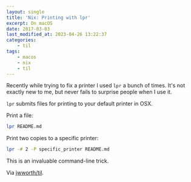 ```yaml
---
layout: single
title: 'Nix: Printing with lpr'
excerpt: On macOS
date: 2017-03-03
last_modified_at: 2023-04-26 13:22:37
categories:
    - til
tags:
    - macos
    - nix
    - til
---
```


Recently while trying to fix a printer I used `lpr` a bunch of times.
It's not exactly new to me, but never fails to surprise people when I use it.

`lpr` submits files for printing to your default printer in OSX.

Print a file:

```bash
lpr README.md
```

Print two copies to a specific printer:

```bash
lpr -# 2 -P specific_printer README.md
```

This is an invaluable command-line trick.

Via [jwworth/til](https://github.com/jwworth/til).

